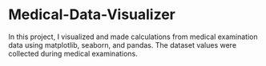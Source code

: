# Medical-Data-Visualizer
In this project, I visualized and made calculations from medical examination data using matplotlib, seaborn, and pandas. The dataset values were collected during medical examinations.

